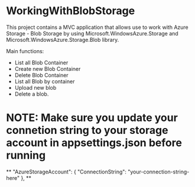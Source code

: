 # WorkingWithBlobStorage

This project contains a MVC application that allows use to work with Azure Storage - Blob Storage by using Microsoft.WindowsAzure.Storage and Microsoft.WindowsAzure.Storage.Blob library.

Main functions:
- List all Blob Container
- Create new Blob Container
- Delete Blob Container
- List all Blob by container 
- Upload new blob 
- Delete a blob.

# NOTE: Make sure you update your connetion string to your storage account in appsettings.json before running

**  "AzureStorageAccount": {
    "ConnectionString": "your-connection-string-here"
  },
**
